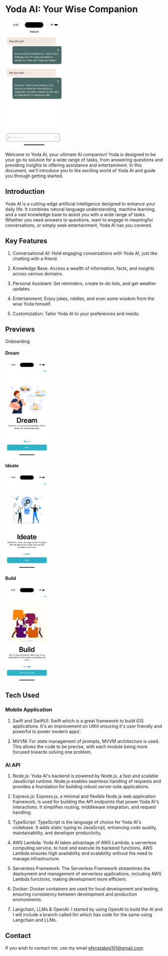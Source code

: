 
# Yoda AI: Your Wise Companion

<img src="./Showcase/Simulator Screenshot - iPhone 15 Pro - 2023-10-17 at 14.57.45.png" height="400" />

Welcome to Yoda AI, your ultimate AI companion! Yoda is designed to be your go-to solution for a wide range of tasks, from answering questions and providing insights to offering assistance and entertainment. In this document, we'll introduce you to the exciting world of Yoda AI and guide you through getting started.



## Introduction

Yoda AI is a cutting-edge artificial intelligence designed to enhance your daily life. It combines natural language understanding, machine learning, and a vast knowledge base to assist you with a wide range of tasks. Whether you need answers to questions, want to engage in meaningful conversations, or simply seek entertainment, Yoda AI has you covered.

## Key Features

1. Conversational AI: Hold engaging conversations with Yoda AI, just like chatting with a friend.

2. Knowledge Base: Access a wealth of information, facts, and insights across various domains.

3. Personal Assistant: Set reminders, create to-do lists, and get weather updates.

4. Entertainment: Enjoy jokes, riddles, and even some wisdom from the wise Yoda himself.

5. Customization: Tailor Yoda AI to your preferences and needs.


## Previews

Onboarding

#### Dream
<img src="./Showcase/Simulator Screenshot - iPhone 15 Pro - 2023-10-17 at 14.32.09.png" height="300px" />

#### Ideate
<img src="./Showcase/Simulator Screenshot - iPhone 15 Pro - 2023-10-17 at 14.32.15.png" height="300px" />

#### Build
<img src="./Showcase/Simulator Screenshot - iPhone 15 Pro - 2023-10-17 at 14.32.18.png" height="300px" />


## Tech Used


### Mobile Application
1. Swift and SwiftUI: Swift which is a great framework to build iOS applications. It's an improvement on UIKit ensuring it's user friendly and powerful to power modern apps'.

2. MVVM: For state management of prompts, MVVM architecture is used. This allows the code to be precise, with each module being more focused towards solving one problem.



### AI API
1. Node.js: Yoda AI's backend is powered by Node.js, a fast and scalable JavaScript runtime. Node.js enables seamless handling of requests and provides a foundation for building robust server-side applications.

2. Express.js: Express.js, a minimal and flexible Node.js web application framework, is used for building the API endpoints that power Yoda AI's interactions. It simplifies routing, middleware integration, and request handling.

3. TypeScript: TypeScript is the language of choice for Yoda AI's codebase. It adds static typing to JavaScript, enhancing code quality, maintainability, and developer productivity.

4. AWS Lambda: Yoda AI takes advantage of AWS Lambda, a serverless computing service, to host and execute its backend functions. AWS Lambda ensures high availability and scalability without the need to manage infrastructure.

5. Serverless Framework: The Serverless Framework streamlines the deployment and management of serverless applications, including AWS Lambda functions, making development more efficient.

6. Docker: Docker containers are used for local development and testing, ensuring consistency between development and production environments.

7. Langchain, LLMs & OpenAI: I started by using OpenAI to build the AI and I will include a branch called llm which has code for the same using Langchain and LLMs.



## Contact
If you wish to contact me, use my email efenstakes101@gmail.com.
